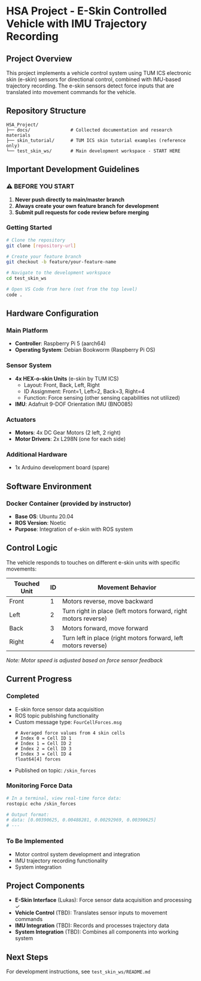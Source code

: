 # HSA Project - E-Skin Controlled Vehicle with IMU Trajectory Recording

## Project Overview
This project implements a vehicle control system using TUM ICS electronic skin (e-skin) sensors for directional control, combined with IMU-based trajectory recording. The e-skin sensors detect force inputs that are translated into movement commands for the vehicle.

## Repository Structure
```
HSA_Project/
├── docs/               # Collected documentation and research materials
├── skin_tutorial/      # TUM ICS skin tutorial examples (reference only)
└── test_skin_ws/       # Main development workspace - START HERE
```

## Important Development Guidelines

### ⚠️ BEFORE YOU START
1. **Never push directly to main/master branch**
2. **Always create your own feature branch for development**
3. **Submit pull requests for code review before merging**

### Getting Started
```bash
# Clone the repository
git clone [repository-url]

# Create your feature branch
git checkout -b feature/your-feature-name

# Navigate to the development workspace
cd test_skin_ws

# Open VS Code from here (not from the top level)
code .
```

## Hardware Configuration

### Main Platform
- **Controller**: Raspberry Pi 5 (aarch64)
- **Operating System**: Debian Bookworm (Raspberry Pi OS)

### Sensor System
- **4x HEX-o-skin Units** (e-skin by TUM ICS)
  - Layout: Front, Back, Left, Right
  - ID Assignment: Front=1, Left=2, Back=3, Right=4
  - Function: Force sensing (other sensing capabilities not utilized)
- **IMU**: Adafruit 9-DOF Orientation IMU (BNO085)

### Actuators
- **Motors**: 4x DC Gear Motors (2 left, 2 right)
- **Motor Drivers**: 2x L298N (one for each side)

### Additional Hardware
- 1x Arduino development board (spare)

## Software Environment

### Docker Container (provided by instructor)
- **Base OS**: Ubuntu 20.04
- **ROS Version**: Noetic
- **Purpose**: Integration of e-skin with ROS system

## Control Logic

The vehicle responds to touches on different e-skin units with specific movements:

| Touched Unit | ID | Movement Behavior |
|--------------|-----|-------------------|
| Front | 1 | Motors reverse, move backward |
| Left | 2 | Turn right in place (left motors forward, right motors reverse) |
| Back | 3 | Motors forward, move forward |
| Right | 4 | Turn left in place (right motors forward, left motors reverse) |

*Note: Motor speed is adjusted based on force sensor feedback*

## Current Progress

### Completed
- E-skin force sensor data acquisition
- ROS topic publishing functionality
- Custom message type: `FourCellForces.msg`
  ```
  # Averaged force values from 4 skin cells
  # Index 0 = Cell ID 1
  # Index 1 = Cell ID 2
  # Index 2 = Cell ID 3
  # Index 3 = Cell ID 4
  float64[4] forces
  ```
- Published on topic: `/skin_forces`

### Monitoring Force Data
```bash
# In a terminal, view real-time force data:
rostopic echo /skin_forces

# Output format:
# data: [0.00390625, 0.00488281, 0.00292969, 0.00390625]
# ---
```

### To Be Implemented
- Motor control system development and integration
- IMU trajectory recording functionality
- System integration

## Project Components
- **E-Skin Interface** (Lukas): Force sensor data acquisition and processing ✓
- **Vehicle Control** (TBD): Translates sensor inputs to movement commands  
- **IMU Integration** (TBD): Records and processes trajectory data
- **System Integration** (TBD): Combines all components into working system

## Next Steps
For development instructions, see `test_skin_ws/README.md`